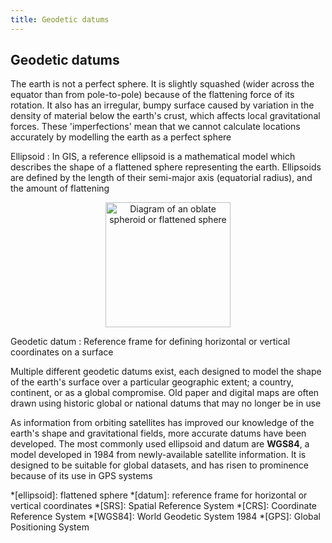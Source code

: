```yaml
---
title: Geodetic datums
---
```


## Geodetic datums

The earth is not a perfect sphere.  It is slightly squashed (wider across the equator than from pole-to-pole) because of the flattening force of its rotation.  It also has an irregular, bumpy surface caused by variation in the density of material below the earth's crust, which affects local gravitational forces.  These 'imperfections' mean that we cannot calculate locations accurately by modelling the earth as a perfect sphere

Ellipsoid
: In GIS, a reference ellipsoid is a mathematical model which describes the shape of a flattened sphere representing the earth.  Ellipsoids are defined by the length of their semi-major axis (equatorial radius), and the amount of flattening

<!-- Learn more at [Wikipedia](https://en.wikipedia.org/wiki/Reference_ellipsoid) -->

<center><img title="OblateSpheroid by AugPi, 2004, CC-BY-SA 3.0" height="200" src="{{site.baseurl}}/src/img/OblateSpheroid.png" alt="Diagram of an oblate spheroid or flattened sphere"></center>

Geodetic datum
: Reference frame for defining horizontal or vertical coordinates on a surface

<!-- Learn more at [Wikipedia](https://en.wikipedia.org/wiki/Geodetic_datum) -->

Multiple different geodetic datums exist, each designed to model the shape of the earth's surface over a particular geographic extent; a country, continent, or as a global compromise.  Old paper and digital maps are often drawn using historic global or national datums that may no longer be in use

As information from orbiting satellites has improved our knowledge of the earth's shape and gravitational fields, more accurate datums have been developed.  The most commonly used ellipsoid and datum are **WGS84**, a model developed in 1984 from newly-available satellite information.  It is designed to be suitable for global datasets, and has risen to prominence because of its use in GPS systems 

*[ellipsoid]: flattened sphere
*[datum]: reference frame for horizontal or vertical coordinates
*[SRS]: Spatial Reference System
*[CRS]: Coordinate Reference System
*[WGS84]: World Geodetic System 1984
*[GPS]: Global Positioning System

